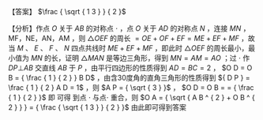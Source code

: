 【答案】 $\frac { \sqrt { 1 3 } } { 2 }$

【分析】作点 $O$ 关于 $A B$ 的对称点 $\cdot$ ，点 $O$ 关于 $A D$ 的对称点 $N$ ，连接 $M N$ ，MF，NE，AN，AM ，则 ${ \triangle } O E F$ 的周长 $= O E + O F + E F = M E + E F + M F$ ，故当 $M$ 、 $E$ 、 $F$ 、 $N$ 四点共线时 $M E + E F + M F$ ，即此时 ${ \triangle } O E F$ 的周长最小，最小值为 $M N$ 的长，证明 $\triangle M A N$ 是等边三角形，得到 $M N = A M = A O$ ；过 $\cdot$ 作 $D P \bot A B$ 交直线 $A B$ 于 $P$ ，由平行四边形的性质得到 $A D = B C = 2$ ， $O D = O B = { \frac { 1 } { 2 } } B D$ ，由含30度角的直角三角形的性质得到 ${ D P } = \frac { 1 } { 2 } A D = 1$ ，则 $A P = { \sqrt { 3 } }$ ， $O D = O B = = { \frac { 1 } { 2 } }$ 即 可得 到点 $\cdot$ 与点$\cdot$ 重合，则 $O A = { \sqrt { A B ^ { 2 } + O B ^ { 2 } } } = { \frac { \sqrt { 1 3 } } { 2 } }$ 由此即可得到答案
